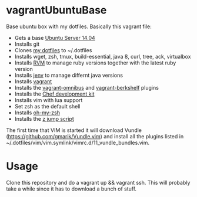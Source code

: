vagrantUbuntuBase
=================

Base ubuntu box with my dotfiles. Basically this vagrant file:
  - Gets a base [Ubuntu Server 14.04](https://vagrantcloud.com/ubuntu/boxes/trusty64)
  - Installs git
  - Clones [my dotfiles](https://github.com/jlordiales/dotfiles) to ~/.dotfiles
  - Installs wget, zsh, tmux, build-essential, java 8, curl, tree, ack, virtualbox
  - Installs [RVM](http://rvm.io/) to manage ruby versions together with the latest ruby version
  - Installs [jenv](http://www.jenv.be/) to manage differnt java versions
  - Installs [vagrant](https://www.vagrantup.com/)
  - Installs the [vagrant-omnibus](https://github.com/opscode/vagrant-omnibus)
    and [vagrant-berkshelf](https://github.com/berkshelf/vagrant-berkshelf)
    plugins
  - Installs the [Chef development kit](https://downloads.getchef.com/chef-dk)
  - Installs vim with lua support
  - Set zsh as the default shell
  - Installs [oh-my-zsh](https://github.com/robbyrussell/oh-my-zsh)
  - Installs the [z jump script](https://github.com/rupa/z)

The first time that VIM is started it will download Vundle
(https://github.com/gmarik/Vundle.vim) and install all the plugins listed in
~/.dotfiles/vim/vim.symlink/vimrc.d/11_vundle_bundles.vim.

Usage
=====
Clone this repository and do a vagrant up && vagrant ssh. This will probably
take a while since it has to download a bunch of stuff. 

